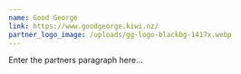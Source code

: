 ```yaml
---
name: Good George
link: https://www.goodgeorge.kiwi.nz/
partner_logo_image: /uploads/gg-logo-blackbg-1417x.webp
---
```

Enter the partners paragraph here…
